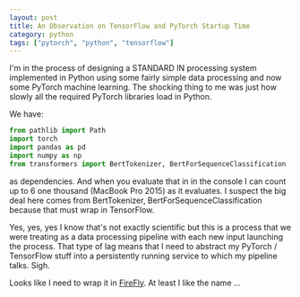 ```yaml
---
layout: post
title: An Observation on TensorFlow and PyTorch Startup Time
category: python
tags: ["pytorch", "python", "tensorflow"]
---
```

I'm in the process of designing a STANDARD IN processing system implemented in Python using some fairly simple data processing and now some PyTorch machine learning.  The shocking thing to me was just how slowly all the required PyTorch libraries load in Python.  

We have:

```python
from pathlib import Path
import torch
import pandas as pd
import numpy as np
from transformers import BertTokenizer, BertForSequenceClassification
```

as dependencies.  And when you evaluate that in in the console I can count up to 6 one thousand (MacBook Pro 2015) as it evaluates.  I suspect the big deal here comes from BertTokenizer, BertForSequenceClassification because that must wrap in TensorFlow.

Yes, yes, yes I know that's not exactly scientific but this is a process that we were treating as a data processing pipeline with each new input launching the process.  That type of lag means that I need to abstract my PyTorch / TensorFlow stuff into a persistently running service to which my pipeline talks.  Sigh.  

Looks like I need to wrap it in [FireFly](https://github.com/rorodata/firefly).  At least I like the name ...
